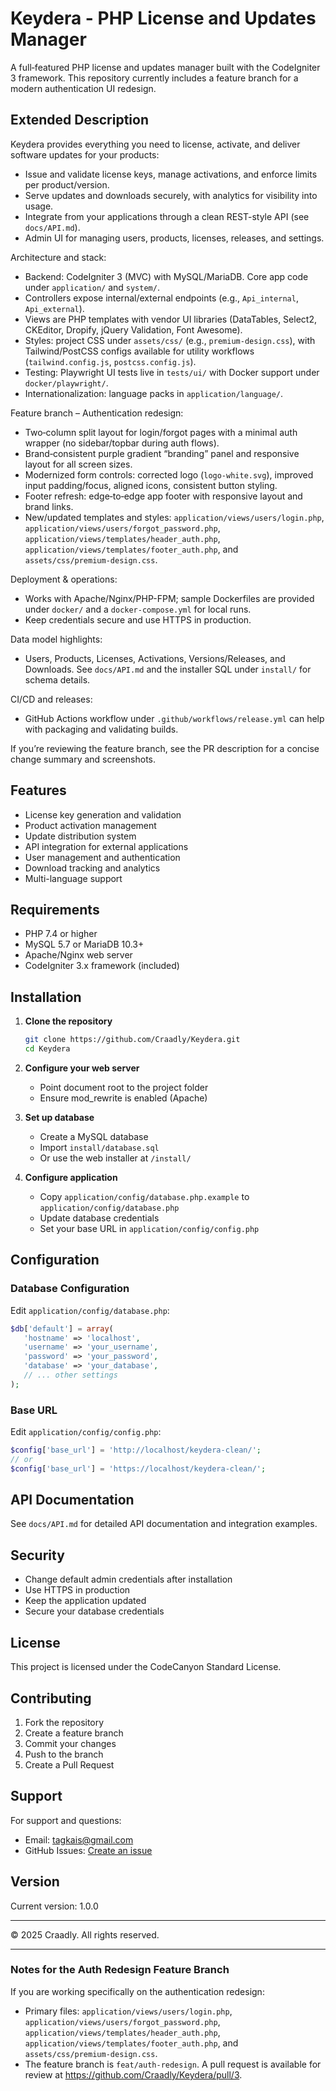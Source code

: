 # Keydera - PHP License and Updates Manager

A full‑featured PHP license and updates manager built with the CodeIgniter 3 framework. This repository currently includes a feature branch for a modern authentication UI redesign.

## Extended Description

Keydera provides everything you need to license, activate, and deliver software updates for your products:

- Issue and validate license keys, manage activations, and enforce limits per product/version.
- Serve updates and downloads securely, with analytics for visibility into usage.
- Integrate from your applications through a clean REST-style API (see `docs/API.md`).
- Admin UI for managing users, products, licenses, releases, and settings.

Architecture and stack:
- Backend: CodeIgniter 3 (MVC) with MySQL/MariaDB. Core app code under `application/` and `system/`.
- Controllers expose internal/external endpoints (e.g., `Api_internal`, `Api_external`).
- Views are PHP templates with vendor UI libraries (DataTables, Select2, CKEditor, Dropify, jQuery Validation, Font Awesome).
- Styles: project CSS under `assets/css/` (e.g., `premium-design.css`), with Tailwind/PostCSS configs available for utility workflows (`tailwind.config.js`, `postcss.config.js`).
- Testing: Playwright UI tests live in `tests/ui/` with Docker support under `docker/playwright/`.
- Internationalization: language packs in `application/language/`.

Feature branch – Authentication redesign:
- Two‑column split layout for login/forgot pages with a minimal auth wrapper (no sidebar/topbar during auth flows).
- Brand‑consistent purple gradient “branding” panel and responsive layout for all screen sizes.
- Modernized form controls: corrected logo (`logo-white.svg`), improved input padding/focus, aligned icons, consistent button styling.
- Footer refresh: edge‑to‑edge app footer with responsive layout and brand links.
- New/updated templates and styles: `application/views/users/login.php`, `application/views/users/forgot_password.php`, `application/views/templates/header_auth.php`, `application/views/templates/footer_auth.php`, and `assets/css/premium-design.css`.

Deployment & operations:
- Works with Apache/Nginx/PHP-FPM; sample Dockerfiles are provided under `docker/` and a `docker-compose.yml` for local runs.
- Keep credentials secure and use HTTPS in production.

Data model highlights:
- Users, Products, Licenses, Activations, Versions/Releases, and Downloads. See `docs/API.md` and the installer SQL under `install/` for schema details.

CI/CD and releases:
- GitHub Actions workflow under `.github/workflows/release.yml` can help with packaging and validating builds.

If you’re reviewing the feature branch, see the PR description for a concise change summary and screenshots.

## Features

- License key generation and validation
- Product activation management  
- Update distribution system
- API integration for external applications
- User management and authentication
- Download tracking and analytics
- Multi-language support

## Requirements

- PHP 7.4 or higher
- MySQL 5.7 or MariaDB 10.3+
- Apache/Nginx web server
- CodeIgniter 3.x framework (included)

## Installation

1. **Clone the repository**
   
   ```bash
   git clone https://github.com/Craadly/Keydera.git
   cd Keydera
   ```

2. **Configure your web server**
   - Point document root to the project folder
   - Ensure mod_rewrite is enabled (Apache)

3. **Set up database**
   - Create a MySQL database
   - Import `install/database.sql`
   - Or use the web installer at `/install/`

4. **Configure application**
   - Copy `application/config/database.php.example` to `application/config/database.php`
   - Update database credentials
   - Set your base URL in `application/config/config.php`

## Configuration

### Database Configuration
Edit `application/config/database.php`:

```php
$db['default'] = array(
   'hostname' => 'localhost',
   'username' => 'your_username', 
   'password' => 'your_password',
   'database' => 'your_database',
   // ... other settings
);
```

### Base URL
Edit `application/config/config.php`:

```php
$config['base_url'] = 'http://localhost/keydera-clean/';
// or
$config['base_url'] = 'https://localhost/keydera-clean/';
```

## API Documentation

See `docs/API.md` for detailed API documentation and integration examples.

## Security

- Change default admin credentials after installation
- Use HTTPS in production
- Keep the application updated
- Secure your database credentials

## License

This project is licensed under the CodeCanyon Standard License.

## Contributing

1. Fork the repository
2. Create a feature branch
3. Commit your changes
4. Push to the branch  
5. Create a Pull Request

## Support

For support and questions:
- Email: tagkais@gmail.com
- GitHub Issues: [Create an issue](https://github.com/Craadly/keydera/issues)

## Version

Current version: 1.0.0

---
© 2025 Craadly. All rights reserved.

---

### Notes for the Auth Redesign Feature Branch

If you are working specifically on the authentication redesign:
- Primary files: `application/views/users/login.php`, `application/views/users/forgot_password.php`, `application/views/templates/header_auth.php`, `application/views/templates/footer_auth.php`, and `assets/css/premium-design.css`.
- The feature branch is `feat/auth-redesign`. A pull request is available for review at https://github.com/Craadly/Keydera/pull/3.
